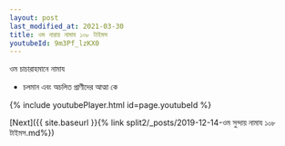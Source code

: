 ```yaml
---
layout: post
last_modified_at: 2021-03-30
title: ওম নারায় নামায ১০৮ টাইমস
youtubeId: 9m3Pf_lzKX0
---
```

 
 
 ওম চাচারাহমানে নামায  
 
 -  চলমান এবং অচলিত প্রাণীদের আত্মা কে 
 
  
 
  
 
 
 
 
 
 


{% include youtubePlayer.html id=page.youtubeId %}
 
[Next]({{ site.baseurl }}{% link  split2/_posts/2019-12-14-ওম সুন্দায় নামায ১০৮ টাইমস.md%})
 
